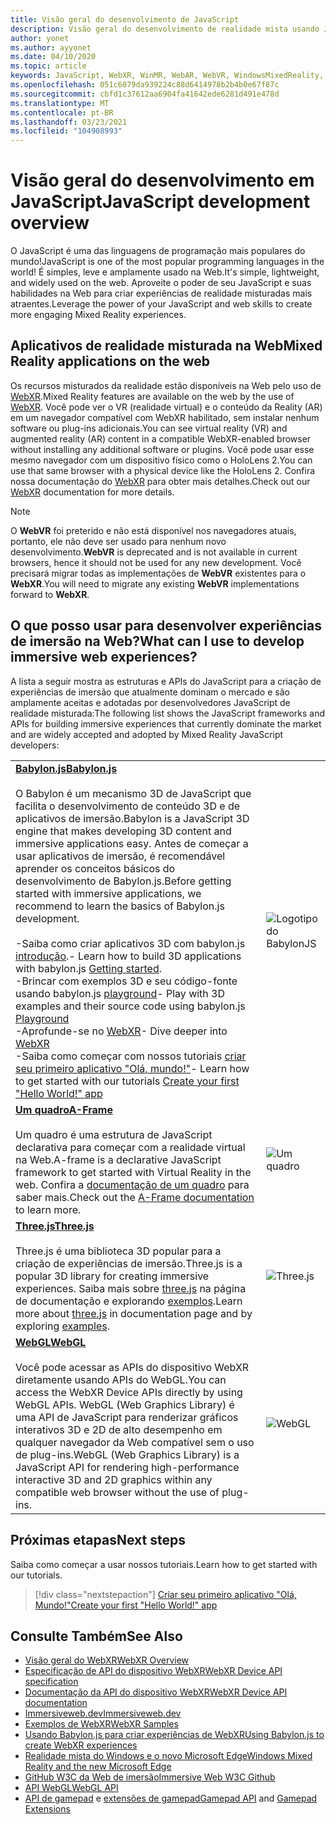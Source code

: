 ```yaml
---
title: Visão geral do desenvolvimento de JavaScript
description: Visão geral do desenvolvimento de realidade mista usando JavaScript para fones de ouvido de imersão Web, móvel e Windows.
author: yonet
ms.author: ayyonet
ms.date: 04/10/2020
ms.topic: article
keywords: JavaScript, WebXR, WinMR, WebAR, WebVR, WindowsMixedReality, HoloLens, Windows Mixed Reality, Web VR, Web XR, Web Mr, Web ar, 360, 360 vídeo, 360 vídeos, 360 Photo, 360 fotos, 360 conteúdo, imersão Web, imersão-Web, IW, immersiveweb
ms.openlocfilehash: 051c6079da939224c88d6414978b2b4b0e67f87c
ms.sourcegitcommit: cbfd1c37612aa6904fa41642ede6281d491e478d
ms.translationtype: MT
ms.contentlocale: pt-BR
ms.lasthandoff: 03/23/2021
ms.locfileid: "104908993"
---
```

# <a name="javascript-development-overview"></a><span data-ttu-id="5e6df-104">Visão geral do desenvolvimento em JavaScript</span><span class="sxs-lookup"><span data-stu-id="5e6df-104">JavaScript development overview</span></span>

<span data-ttu-id="5e6df-105">O JavaScript é uma das linguagens de programação mais populares do mundo!</span><span class="sxs-lookup"><span data-stu-id="5e6df-105">JavaScript is one of the most popular programming languages in the world!</span></span> <span data-ttu-id="5e6df-106">É simples, leve e amplamente usado na Web.</span><span class="sxs-lookup"><span data-stu-id="5e6df-106">It's simple, lightweight, and widely used on the web.</span></span> <span data-ttu-id="5e6df-107">Aproveite o poder de seu JavaScript e suas habilidades na Web para criar experiências de realidade misturadas mais atraentes.</span><span class="sxs-lookup"><span data-stu-id="5e6df-107">Leverage the power of your JavaScript and web skills to create more engaging Mixed Reality experiences.</span></span>

## <a name="mixed-reality-applications-on-the-web"></a><span data-ttu-id="5e6df-108">Aplicativos de realidade misturada na Web</span><span class="sxs-lookup"><span data-stu-id="5e6df-108">Mixed Reality applications on the web</span></span>

<span data-ttu-id="5e6df-109">Os recursos misturados da realidade estão disponíveis na Web pelo uso de [WebXR](webxr-overview.md).</span><span class="sxs-lookup"><span data-stu-id="5e6df-109">Mixed Reality features are available on the web by the use of [WebXR](webxr-overview.md).</span></span> <span data-ttu-id="5e6df-110">Você pode ver o VR (realidade virtual) e o conteúdo da Reality (AR) em um navegador compatível com WebXR habilitado, sem instalar nenhum software ou plug-ins adicionais.</span><span class="sxs-lookup"><span data-stu-id="5e6df-110">You can see virtual reality (VR) and augmented reality (AR) content in a compatible WebXR-enabled browser without installing any additional software or plugins.</span></span> <span data-ttu-id="5e6df-111">Você pode usar esse mesmo navegador com um dispositivo físico como o HoloLens 2.</span><span class="sxs-lookup"><span data-stu-id="5e6df-111">You can use that same browser with a physical device like the HoloLens 2.</span></span> <span data-ttu-id="5e6df-112">Confira nossa documentação do [WebXR](webxr-overview.md) para obter mais detalhes.</span><span class="sxs-lookup"><span data-stu-id="5e6df-112">Check out our [WebXR](webxr-overview.md) documentation for more details.</span></span>

> [!NOTE]
> <span data-ttu-id="5e6df-113">O **WebVR** foi preterido e não está disponível nos navegadores atuais, portanto, ele não deve ser usado para nenhum novo desenvolvimento.</span><span class="sxs-lookup"><span data-stu-id="5e6df-113">**WebVR** is deprecated and is not available in current browsers, hence it should not be used for any new development.</span></span> <span data-ttu-id="5e6df-114">Você precisará migrar todas as implementações de **WebVR** existentes para o **WebXR**.</span><span class="sxs-lookup"><span data-stu-id="5e6df-114">You will need to migrate any existing **WebVR** implementations forward to **WebXR**.</span></span>

## <a name="what-can-i-use-to-develop-immersive-web-experiences"></a><span data-ttu-id="5e6df-115">O que posso usar para desenvolver experiências de imersão na Web?</span><span class="sxs-lookup"><span data-stu-id="5e6df-115">What can I use to develop immersive web experiences?</span></span>

<span data-ttu-id="5e6df-116">A lista a seguir mostra as estruturas e APIs do JavaScript para a criação de experiências de imersão que atualmente dominam o mercado e são amplamente aceitas e adotadas por desenvolvedores JavaScript de realidade misturada:</span><span class="sxs-lookup"><span data-stu-id="5e6df-116">The following list shows the JavaScript frameworks and APIs for building immersive experiences that currently dominate the market and are widely accepted and adopted by Mixed Reality JavaScript developers:</span></span>

|  |  |
| --- | --- |
|[<span data-ttu-id="5e6df-117">**Babylon.js**</span><span class="sxs-lookup"><span data-stu-id="5e6df-117">**Babylon.js**</span></span>](https://doc.babylonjs.com/)<br/><br/> <span data-ttu-id="5e6df-118">O Babylon é um mecanismo 3D de JavaScript que facilita o desenvolvimento de conteúdo 3D e de aplicativos de imersão.</span><span class="sxs-lookup"><span data-stu-id="5e6df-118">Babylon is a JavaScript 3D engine that makes developing 3D content and immersive applications easy.</span></span> <span data-ttu-id="5e6df-119">Antes de começar a usar aplicativos de imersão, é recomendável aprender os conceitos básicos do desenvolvimento de Babylon.js.</span><span class="sxs-lookup"><span data-stu-id="5e6df-119">Before getting started with immersive applications, we recommend to learn the basics of Babylon.js development.</span></span><br/><br/><span data-ttu-id="5e6df-120">-Saiba como criar aplicativos 3D com babylon.js [introdução](https://doc.babylonjs.com/start).</span><span class="sxs-lookup"><span data-stu-id="5e6df-120">- Learn how to build 3D applications with babylon.js [Getting started](https://doc.babylonjs.com/start).</span></span><br/><span data-ttu-id="5e6df-121">-Brincar com exemplos 3D e seu código-fonte usando babylon.js [playground](https://doc.babylonjs.com/examples/)</span><span class="sxs-lookup"><span data-stu-id="5e6df-121">- Play with 3D examples and their source code using babylon.js [Playground](https://doc.babylonjs.com/examples/)</span></span><br/><span data-ttu-id="5e6df-122">-Aprofunde-se no [WebXR](https://doc.babylonjs.com/divingDeeper/webXR)</span><span class="sxs-lookup"><span data-stu-id="5e6df-122">- Dive deeper into [WebXR](https://doc.babylonjs.com/divingDeeper/webXR)</span></span><br/><span data-ttu-id="5e6df-123">-Saiba como começar com nossos tutoriais [criar seu primeiro aplicativo "Olá, mundo!"](tutorials/babylonjs-webxr-helloworld/introduction-01.md)</span><span class="sxs-lookup"><span data-stu-id="5e6df-123">- Learn how to get started with our tutorials [Create your first "Hello World!" app](tutorials/babylonjs-webxr-helloworld/introduction-01.md)</span></span>|![Logotipo do BabylonJS](images/babylon.js.example.png) |
|[<span data-ttu-id="5e6df-125">**Um quadro**</span><span class="sxs-lookup"><span data-stu-id="5e6df-125">**A-Frame**</span></span>](https://aframe.io/) <br/><br/><span data-ttu-id="5e6df-126">Um quadro é uma estrutura de JavaScript declarativa para começar com a realidade virtual na Web.</span><span class="sxs-lookup"><span data-stu-id="5e6df-126">A-frame is a declarative JavaScript framework to get started with Virtual Reality in the web.</span></span> <span data-ttu-id="5e6df-127">Confira a [documentação de um quadro](https://aframe.io/docs/1.2.0/introduction/) para saber mais.</span><span class="sxs-lookup"><span data-stu-id="5e6df-127">Check out the [A-Frame documentation](https://aframe.io/docs/1.2.0/introduction/) to learn more.</span></span> |![Um quadro](images/a-frame.example.png)  |
|[<span data-ttu-id="5e6df-129">**Three.js**</span><span class="sxs-lookup"><span data-stu-id="5e6df-129">**Three.js**</span></span>](https://threejs.org) <br/><br/><span data-ttu-id="5e6df-130">Three.js é uma biblioteca 3D popular para a criação de experiências de imersão.</span><span class="sxs-lookup"><span data-stu-id="5e6df-130">Three.js is a popular 3D library for creating immersive experiences.</span></span> <span data-ttu-id="5e6df-131">Saiba mais sobre [three.js](https://threejs.org/docs/index.html#manual/en/introduction/Creating-a-scene) na página de documentação e explorando [exemplos](https://threejs.org/examples/#webgl_animation_cloth).</span><span class="sxs-lookup"><span data-stu-id="5e6df-131">Learn more about [three.js](https://threejs.org/docs/index.html#manual/en/introduction/Creating-a-scene) in documentation page and by exploring [examples](https://threejs.org/examples/#webgl_animation_cloth).</span></span> |![Three.js](images/three.js.example.png)  |
|[<span data-ttu-id="5e6df-133">**WebGL**</span><span class="sxs-lookup"><span data-stu-id="5e6df-133">**WebGL**</span></span>](https://developer.mozilla.org/en-US/docs/Web/API/WebGL_API)  <br/><br/><span data-ttu-id="5e6df-134">Você pode acessar as APIs do dispositivo WebXR diretamente usando APIs do WebGL.</span><span class="sxs-lookup"><span data-stu-id="5e6df-134">You can access the WebXR Device APIs directly by using WebGL APIs.</span></span> <span data-ttu-id="5e6df-135">WebGL (Web Graphics Library) é uma API de JavaScript para renderizar gráficos interativos 3D e 2D de alto desempenho em qualquer navegador da Web compatível sem o uso de plug-ins.</span><span class="sxs-lookup"><span data-stu-id="5e6df-135">WebGL (Web Graphics Library) is a JavaScript API for rendering high-performance interactive 3D and 2D graphics within any compatible web browser without the use of plug-ins.</span></span> |![WebGL](images/webgl.example.png)  |

## <a name="next-steps"></a><span data-ttu-id="5e6df-137">Próximas etapas</span><span class="sxs-lookup"><span data-stu-id="5e6df-137">Next steps</span></span>

<span data-ttu-id="5e6df-138">Saiba como começar a usar nossos tutoriais.</span><span class="sxs-lookup"><span data-stu-id="5e6df-138">Learn how to get started with our tutorials.</span></span>

> [!div class="nextstepaction"]
> [<span data-ttu-id="5e6df-139">Criar seu primeiro aplicativo "Olá, Mundo!"</span><span class="sxs-lookup"><span data-stu-id="5e6df-139">Create your first "Hello World!" app</span></span>](tutorials/babylonjs-webxr-helloworld/introduction-01.md)

## <a name="see-also"></a><span data-ttu-id="5e6df-140">Consulte Também</span><span class="sxs-lookup"><span data-stu-id="5e6df-140">See Also</span></span>

* [<span data-ttu-id="5e6df-141">Visão geral do WebXR</span><span class="sxs-lookup"><span data-stu-id="5e6df-141">WebXR Overview</span></span>](webxr-overview.md)
* [<span data-ttu-id="5e6df-142">Especificação de API do dispositivo WebXR</span><span class="sxs-lookup"><span data-stu-id="5e6df-142">WebXR Device API specification</span></span>](https://immersive-web.github.io/webxr/)
* [<span data-ttu-id="5e6df-143">Documentação da API do dispositivo WebXR</span><span class="sxs-lookup"><span data-stu-id="5e6df-143">WebXR Device API documentation</span></span>](https://developer.mozilla.org/en-US/docs/Web/API/WebXR_Device_API)
* [<span data-ttu-id="5e6df-144">Immersiveweb.dev</span><span class="sxs-lookup"><span data-stu-id="5e6df-144">Immersiveweb.dev</span></span>](https://immersiveweb.dev/)
* [<span data-ttu-id="5e6df-145">Exemplos de WebXR</span><span class="sxs-lookup"><span data-stu-id="5e6df-145">WebXR Samples</span></span>](https://immersive-web.github.io/webxr-samples/)
* [<span data-ttu-id="5e6df-146">Usando Babylon.js para criar experiências de WebXR</span><span class="sxs-lookup"><span data-stu-id="5e6df-146">Using Babylon.js to create WebXR experiences</span></span>](https://doc.babylonjs.com/how_to/introduction_to_webxr)
* [<span data-ttu-id="5e6df-147">Realidade mista do Windows e o novo Microsoft Edge</span><span class="sxs-lookup"><span data-stu-id="5e6df-147">Windows Mixed Reality and the new Microsoft Edge</span></span>](/windows/mixed-reality/new-microsoft-edge#introducing-the-new-microsoft-edge)
* [<span data-ttu-id="5e6df-148">GitHub W3C da Web de imersão</span><span class="sxs-lookup"><span data-stu-id="5e6df-148">Immersive Web W3C Github</span></span>](https://github.com/immersive-web)
* <span data-ttu-id="5e6df-149">[API WebGL](/previous-versions/windows/internet-explorer/ie-developer/dev-guides/bg182648(v=vs.85))</span><span class="sxs-lookup"><span data-stu-id="5e6df-149">[WebGL API](/previous-versions/windows/internet-explorer/ie-developer/dev-guides/bg182648(v=vs.85))</span></span>
* <span data-ttu-id="5e6df-150">[API de gamepad](https://msdn.microsoft.com/library/dn743630(v=vs.85).aspx) e [extensões de gamepad](https://w3c.github.io/gamepad/extensions.html)</span><span class="sxs-lookup"><span data-stu-id="5e6df-150">[Gamepad API](https://msdn.microsoft.com/library/dn743630(v=vs.85).aspx) and [Gamepad Extensions](https://w3c.github.io/gamepad/extensions.html)</span></span>
